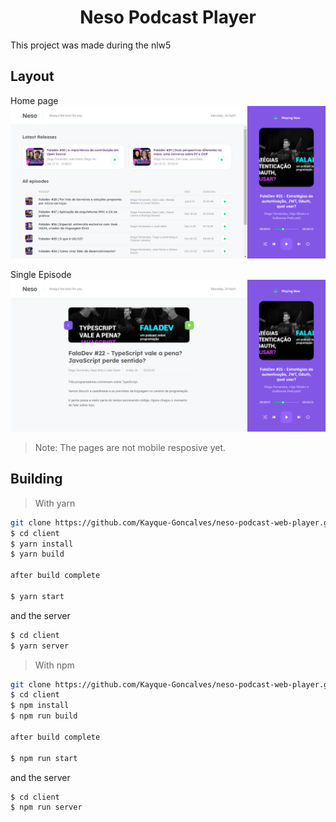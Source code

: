 <h1 align="center">
  Neso Podcast Player
</h1>

This project was made during the nlw5

## Layout

Home page
![Home Page](/.github/home.PNG)

Single Episode
![Single Episode](/.github/episode.png)

> Note: The pages are not mobile resposive yet.

## Building

> With yarn

```bash
git clone https://github.com/Kayque-Goncalves/neso-podcast-web-player.git
$ cd client
$ yarn install
$ yarn build

after build complete

$ yarn start
```

and the server

```bash
$ cd client 
$ yarn server
```


> With npm

```bash
git clone https://github.com/Kayque-Goncalves/neso-podcast-web-player.git
$ cd client
$ npm install
$ npm run build

after build complete

$ npm run start
```
and the server

```bash
$ cd client 
$ npm run server
```
